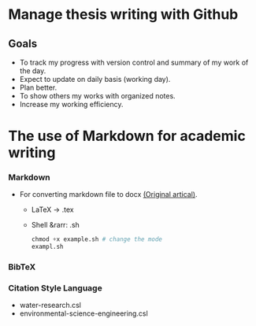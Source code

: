 # Manage thesis writing with Github
## Goals
* To track my progress with version control and summary of my work of the day.
* Expect to update on daily basis (working day).
* Plan better.
* To show others my works with organized notes.
* Increase my working efficiency.


# The use of Markdown for academic writing
### Markdown
* For converting markdown file to docx [(Original artical)](https://sspai.com/post/64842).
    * LaTeX &rarr; .tex
    * Shell &rarr: .sh  

        ```python
        chmod +x example.sh # change the mode
        exampl.sh
        ```
### BibTeX
### Citation Style Language
* water-research.csl
* environmental-science-engineering.csl